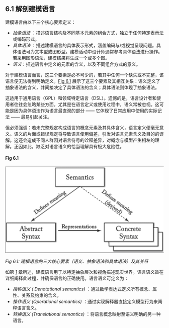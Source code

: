 ## 6.1 解剖建模语言
建模语言由以下三个核心要素定义：
- *抽象语法* ：描述语言结构及不同基本元素的组合方式，独立于任何特定表示法或编码形式。
- *具体语法* ：描述建模语言的具体表示形式，涵盖编码与/或视觉呈现问题。具体语法可为文本型或图形型。建模活动中设计师通常参考具体语法进行操作。若采用图形语法，建模结果将生成一个或多个图。
- *语义*：描述语言中定义的元素的含义，以及不同组合方式的意义。

对于建模语言而言，这三个要素是必不可少的，若其中任何一个缺失或不完整，该语言便无法得到明确定义。[Fig 6.1](#fig-61) 展示了这三个要素及其相互关系：语义定义了抽象语法的含义，并间接决定了具体语法的含义；具体语法则体现了抽象语法。

这适用于通用语言（GPL）和领域特定语言（DSL）。遗憾的是，语言设计者和使用者往往会忽略某些方面。尤其是在语言定义或使用过程中，语义常被忽视。这可能是因为具体语法作为语言最直观的部分 —— 它体现了日常应用中使用的实际记法 —— 最易引起关注。

但必须强调：若未完整规定构成语言的概念元素及其具体含义，语言定义便毫无意义。语义的片面或错误规定将导致语言使用偏差，引发对语言元素含义及目的的误解。这还会造成不同人群因对语言符号的诠释差异，对概念与模型产生相左的理解。正因如此，缺乏对语言语义的恰当理解具有极大危险性。

#### Fig 6.1
![Fig 6.1](../img/fig6.1.png)

*Fig 6.1: 建模语言的三大核心要素（语义、抽象语法和具体语法）及其关系*

如第 [1](../ch1/0.md) 章所述，建模语言用于以特定抽象层次和视角描述现实世界。语言语义旨在详细阐释此过程，并确保语言的正确使用。语言语义可定义为：

- *指称语义 ( Denotational semantics)* ：通过数学表达式定义所有概念、属性、关系及约束的含义。
- *操作语义 (Operational semantics)* ：通过实现解释器直接定义模型行为来阐释语言含义。
- *转换语义 (Translational semantics)* ：将语言概念映射至语义明确的另一种语言。
